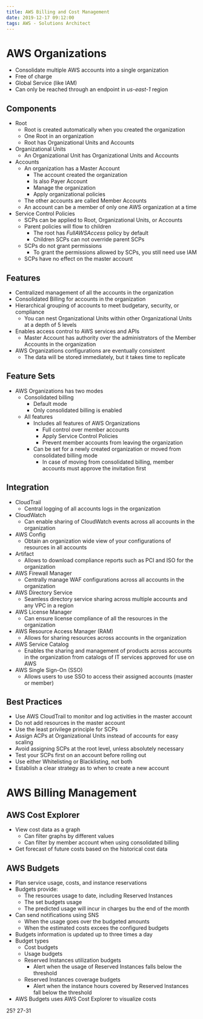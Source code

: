 ```yaml
---
title: AWS Billing and Cost Management
date: 2019-12-17 09:12:00
tags: AWS - Solutions Architect
---
```


# AWS Organizations

- Consolidate multiple AWS accounts into a single organization
- Free of charge
- Global Service (like IAM)
- Can only be reached through an endpoint in *us-east-1* region

## Components

- Root
  - Root is created automatically when you created the organization
  - One Root in an organization
  - Root has Organizational Units and Accounts
- Organizational Units
  - An Organizational Unit has Organizational Units and Accounts
- Accounts
  - An organization has a Master Account
    - The account created the organization
    - Is also Payer Account
    - Manage the organization
    - Apply organizational policies
  - The other accounts are called Member Accounts
  - An account can be a member of only one AWS organization at a time
- Service Control Policies
  - SCPs can be applied to Root, Organizational Units, or Accounts
  - Parent policies will flow to children
    - The root has *FullAWSAccess* policy by default
    - Children SCPs can not override parent SCPs
  - SCPs do not grant permissions
    - To grant the permissions allowed by SCPs, you still need use IAM
  - SCPs have no effect on the master account

## Features

- Centralized management of all the accounts in the organization
- Consolidated Billing for accounts in the organization
- Hierarchical grouping of accounts to meet budgetary, security, or compliance
  - You can nest Organizational Units within other Organizational Units at a depth of 5 levels
- Enables access control to AWS services and APIs
  - Master Account has authority over the administrators of the Member Accounts in the organization
- AWS Organizations configurations are eventually consistent
  - The data will be stored immediately, but it takes time to replicate

## Feature Sets

- AWS Organizations has two modes
  - Consolidated billing
    - Default mode
    - Only consolidated billing is enabled
  - All features
    - Includes all features of AWS Organizations
      - Full control over member accounts
      - Apply Service Control Policies
      - Prevent member accounts from leaving the organization
    - Can be set for a newly created organization or moved from consolidated billing mode
      - In case of moving from consolidated billing, member accounts must approve the invitation first

## Integration

- CloudTrail
  - Central logging of all accounts logs in the organization
- CloudWatch
  - Can enable sharing of CloudWatch events across all accounts in the organization
- AWS Config
  - Obtain an organization wide view of your configurations of resources in all accounts
- Artifact
  - Allows to download compliance reports such as PCI and ISO for the organization
- AWS Firewall Manager
  - Centrally manage WAF configurations across all accounts in the organization
- AWS Directory Service
  - Seamless directory service sharing across multiple accounts and any VPC in a region
- AWS License Manager
  - Can ensure license compliance of all the resources in the organization
- AWS Resource Access Manager (RAM)
  - Allows for sharing resources across accounts in the organization
- AWS Service Catalog
  - Enables the sharing and management of products across accounts in the organization from catalogs of IT services approved for use on AWS
- AWS Single Sign-On (SSO)
  - Allows users to use SSO to access their assigned accounts (master or member)

## Best Practices

- Use AWS CloudTrail to monitor and log activities in the master account
- Do not add resources in the master account
- Use the least privilege principle for SCPs
- Assign ACPs at Organizational Units instead of accounts for easy scaling
- Avoid assigning SCPs at the root level, unless absolutely necessary
- Test your SCPs first on an account before rolling out
- Use either Whitelisting or Blacklisting, not both
- Establish a clear strategy as to when to create a new account

# AWS Billing Management

## AWS Cost Explorer

- View cost data as a graph
  - Can filter graphs by different values
  - Can filter by member account when using consolidated billing
- Get forecast of future costs based on the historical cost data

## AWS Budgets

- Plan service usage, costs, and instance reservations
- Budgets provide:
  - The resources usage to date, including Reserved Instances
  - The set budgets usage
  - The predicted usage will incur in charges bu the end of the month
- Can send notifications using SNS
  - When the usage goes over the budgeted amounts
  - When the estimated costs excees the configured budgets
- Budgets information is updated up to three times a day
- Budget types
  - Cost budgets
  - Usage budgets
  - Reserved Instances utilization budgets
    - Alert when the usage of Reserved Instances falls below the threshold
  - Reserved Instances coverage budgets
    - Alert when the instance hours covered by Reserved Instances fall below the threshold
- AWS Budgets uses AWS Cost Explorer to visualize costs

25? 27-31
